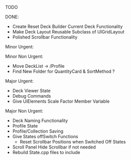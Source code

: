 TODO

DONE:
- Create Reset Deck Builder Current Deck Functionality
- Make Deck Layout Reusable Subclass of UIGridLayout
- Polished Scrollbar Functionality

Minor Urgent:

Minor Non Urgent:
- Move DeckList -> /Profile
- Find New Folder for QuantityCard & SortMethod ?

Major Urgent:
- Deck Viewer State
- Debug Commands
- Give UIElements Scale Factor Member Variable

Major Non Urgent:
- Deck Naming Functionality
- Profile State
- Profile/Collection Saving
- Give States offSwitch Functions
    - Reset Scrollbar Positions when Switched Off States
- Scroll Panel Hide Scrollbar if not needed
- Rebuild State.cpp files to include 